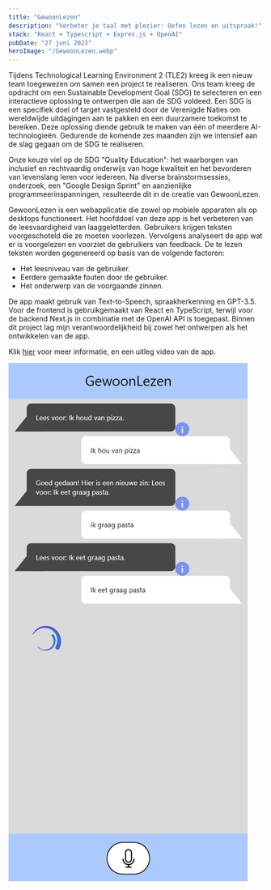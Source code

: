 ```yaml
---
title: "GewoonLezen"
description: "Verbeter je taal met plezier: Oefen lezen en uitspraak!"
stack: "React + Typescript + Expres.js + OpenAI"
pubDate: "27 juni 2023"
heroImage: "/GewoonLezen.webp"
---
```


Tijdens Technological Learning Environment 2 (TLE2) kreeg ik een nieuw team toegewezen om samen een project te realiseren. Ons team kreeg de opdracht om een Sustainable Development Goal (SDG) te selecteren en een interactieve oplossing te ontwerpen die aan de SDG voldeed. Een SDG is een specifiek doel of target vastgesteld door de Verenigde Naties om wereldwijde uitdagingen aan te pakken en een duurzamere toekomst te bereiken. Deze oplossing diende gebruik te maken van één of meerdere AI-technologieën. Gedurende de komende zes maanden zijn we intensief aan de slag gegaan om de SDG te realiseren.

Onze keuze viel op de SDG "Quality Education": het waarborgen van inclusief en rechtvaardig onderwijs van hoge kwaliteit en het bevorderen van levenslang leren voor iedereen. Na diverse brainstormsessies, onderzoek, een "Google Design Sprint" en aanzienlijke programmeerinspanningen, resulteerde dit in de creatie van GewoonLezen.

GewoonLezen is een webapplicatie die zowel op mobiele apparaten als op desktops functioneert. Het hoofddoel van deze app is het verbeteren van de leesvaardigheid van laaggeletterden. Gebruikers krijgen teksten voorgeschoteld die ze moeten voorlezen. Vervolgens analyseert de app wat er is voorgelezen en voorziet de gebruikers van feedback. De te lezen teksten worden gegenereerd op basis van de volgende factoren:

- Het leesniveau van de gebruiker.
- Eerdere gemaakte fouten door de gebruiker.
- Het onderwerp van de voorgaande zinnen.

De app maakt gebruik van Text-to-Speech, spraakherkenning en GPT-3.5. Voor de frontend is gebruikgemaakt van React en TypeScript, terwijl voor de backend Next.js in combinatie met de OpenAI API is toegepast. Binnen dit project lag mijn verantwoordelijkheid bij zowel het ontwerpen als het ontwikkelen van de app.

Klik [hier](https://cmgt.hr.nl/projecten/gewoonlezen) voor meer informatie, en een uitleg video van de app.

![screenshot van app](../../../public/GewoonLezenScreenshot.webp)
